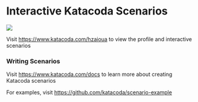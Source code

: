 # Interactive Katacoda Scenarios

[![](http://shields.katacoda.com/katacoda/hzaioua/count.svg)](https://www.katacoda.com/hzaioua "Get your profile on Katacoda.com")

Visit https://www.katacoda.com/hzaioua to view the profile and interactive scenarios

### Writing Scenarios
Visit https://www.katacoda.com/docs to learn more about creating Katacoda scenarios

For examples, visit https://github.com/katacoda/scenario-example
